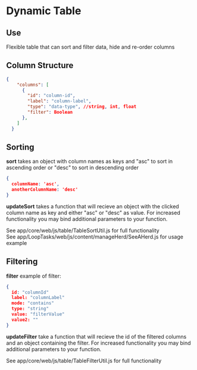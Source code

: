 # Dynamic Table

## Use
Flexible table that can sort and filter data, hide and re-order columns

## Column Structure
```json
{
    "columns": [
      {
        "id": "column-id",
        "label": "column-label",
        "type": "data-type", //string, int, float
        "filter": Boolean
      },
    ]
  }
  ```

  ## Sorting
  **sort** takes an object with column names as keys and "asc" to sort in ascending order or "desc" to sort in descending order
  ```json
  {
    columnName: 'asc',
    anotherColumnName: 'desc'
  }
  ```

  **updateSort** takes a function that will recieve an object with the clicked column name as key and either "asc" or "desc" as value. For increased functionality you may bind additional parameters to your function.

  See app/core/web/js/table/TableSortUtil.js for full functionality<br>
  See app/LoopTasks/web/js/content/manageHerd/SeeAHerd.js for usage example

  ## Filtering
  **filter**
  example of filter:
  ```json
  {
    id: "columnId"
    label: "columnLabel"
    mode: "contains"
    type: "string"
    value: "filterValue"
    value2: ""
  }
  ```

  **updateFilter** take a function that will recieve the id of the filtered columns and an object containing the filter. For increased functionality you may bind additional parameters to your function.

  See app/core/web/js/table/TableFilterUtil.js for full functionality<br>
